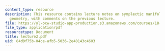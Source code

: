 ```yaml
---
content_type: resource
description: This resource contains lecture notes on symplectic manifolds and Poisson
  geometry, with comments on the previous lecture.
file: https://ol-ocw-studio-app-production.s3.amazonaws.com/courses/18-969-topics-in-geometry-dirac-geometry-fall-2006/84d9f75b04ceafb550362e48143c4603_lecture2.pdf
file_type: application/pdf
resourcetype: Document
title: lecture2.pdf
uid: 84d9f75b-04ce-afb5-5036-2e48143c4603
---
```


